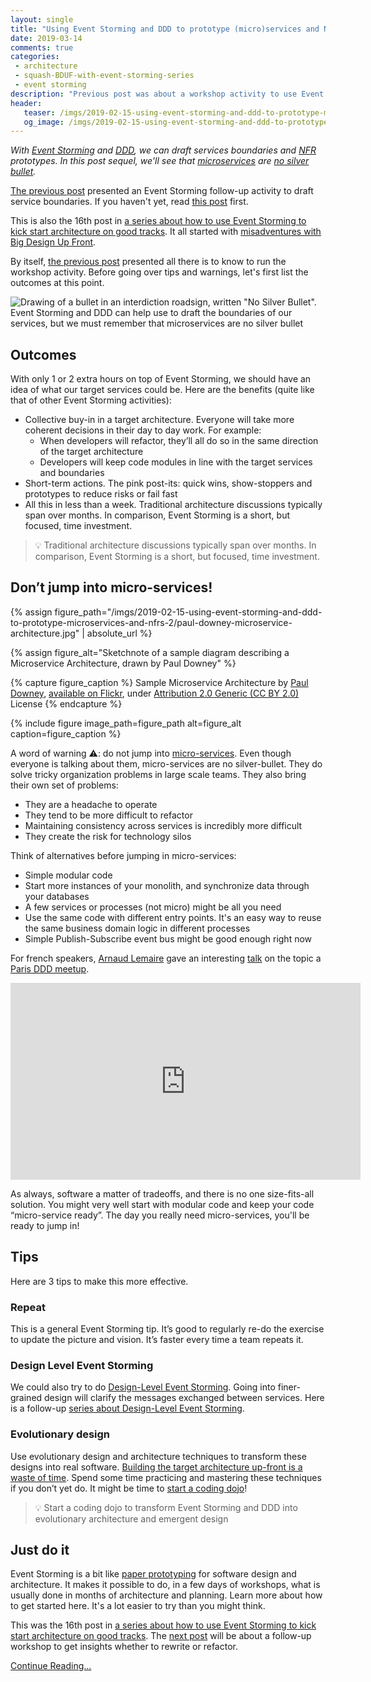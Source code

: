 ```yaml
---
layout: single
title: "Using Event Storming and DDD to prototype (micro)services and NFRs - 2"
date: 2019-03-14
comments: true
categories:
 - architecture
 - squash-BDUF-with-event-storming-series
 - event storming
description: "Previous post was about a workshop activity to use Event Storming and DDD to draft services boundaries and define NFR prototypes. In this post sequel, we'll go over the outcomes, some animation tips, and finally, we'll see that microservices are no silver bullet and will look at a few alternatives."
header:
   teaser: /imgs/2019-02-15-using-event-storming-and-ddd-to-prototype-microservices-and-nfrs-2/no-silver-bullet-teaser.jpeg
   og_image: /imgs/2019-02-15-using-event-storming-and-ddd-to-prototype-microservices-and-nfrs-2/no-silver-bullet-og.jpeg
---
```

_With [Event Storming](https://en.wikipedia.org/wiki/Event_storming) and [DDD](https://en.wikipedia.org/wiki/Domain-driven_design), we can draft services boundaries and [NFR](https://en.wikipedia.org/wiki/Non-functional_requirement) prototypes. In this post sequel, we'll see that [microservices](https://en.wikipedia.org/wiki/Microservices) are [no silver bullet](https://en.wikipedia.org/wiki/No_Silver_Bullet)._

[The previous post](/using-event-storming-and-ddd-to-prototype-microservices-and-nfrs-1/) presented an Event Storming follow-up activity to draft service boundaries. If you haven't yet, read [this post](/using-event-storming-and-ddd-to-prototype-microservices-and-nfrs-1/) first.

This is also the 16th post in [a series about how to use Event Storming to kick start architecture on good tracks](/categories/#squash-bduf-with-event-storming-series). It all started with [misadventures with Big Design Up Front](/misadventures-with-big-design-up-front/).

By itself, [the previous post](/using-event-storming-and-ddd-to-prototype-microservices-and-nfrs-1/) presented all there is to know to run the workshop activity. Before going over tips and warnings, let's first list the outcomes at this point.

![Drawing of a bullet in an interdiction roadsign, written "No Silver Bullet". Event Storming and DDD can help use to draft the boundaries of our services, but we must remember that microservices are no silver bullet]({{site.url}}/imgs/2019-02-15-using-event-storming-and-ddd-to-prototype-microservices-and-nfrs-2/no-silver-bullet.jpeg)

## Outcomes

With only 1 or 2 extra hours on top of Event Storming, we should have an idea of what our target services could be. Here are the benefits (quite like that of other Event Storming activities):

*   Collective buy-in in a target architecture. Everyone will take more coherent decisions in their day to day work. For example:
    *   When developers will refactor, they’ll all do so in the same direction of the target architecture
    *   Developers will keep code modules in line with the target services and boundaries
*   Short-term actions. The pink post-its: quick wins, show-stoppers and prototypes to reduce risks or fail fast
*   All this in less than a week. Traditional architecture discussions typically span over months. In comparison, Event Storming is a short, but focused, time investment.

> 💡 Traditional architecture discussions typically span over months. In comparison, Event Storming is a short, but focused, time investment. 

## Don’t jump into micro-services!

{% assign figure_path="/imgs/2019-02-15-using-event-storming-and-ddd-to-prototype-microservices-and-nfrs-2/paul-downey-microservice-architecture.jpg" | absolute_url %}
    
{% assign figure_alt="Sketchnote of a sample diagram describing a Microservice Architecture, drawn by Paul Downey" %}
    
{% capture figure_caption %}
Sample Microservice Architecture by [Paul Downey](https://www.flickr.com/photos/psd/), [available on Flickr](https://www.flickr.com/photos/psd/13109673843), under [Attribution 2.0 Generic (CC BY 2.0)](https://creativecommons.org/licenses/by/2.0/) License
{% endcapture %}
    
{% include figure image_path=figure_path alt=figure_alt caption=figure_caption %}

A word of warning ⚠️: do not jump into [micro-services](https://en.wikipedia.org/wiki/Microservices). Even though everyone is talking about them, micro-services are no silver-bullet. They do solve tricky organization problems in large scale teams. They also bring their own set of problems:

*   They are a headache to operate
*   They tend to be more difficult to refactor 
*   Maintaining consistency across services is incredibly more difficult
*   They create the risk for technology silos

Think of alternatives before jumping in micro-services:

*   Simple modular code
*   Start more instances of your monolith, and synchronize data through your databases 
*   A few services or processes (not micro) might be all you need
*   Use the same code with different entry points. It's an easy way to reuse the same business domain logic in different processes
*   Simple Publish-Subscribe event bus might be good enough right now

For french speakers, [Arnaud Lemaire](https://twitter.com/Lilobase) gave an interesting [talk](https://www.youtube.com/watch?v=_mqn0FfZ2SY&feature=youtu.be) on the topic a [Paris DDD meetup](https://www.meetup.com/fr-FR/DDD-Paris/). 

<iframe width="560" height="315" src="https://www.youtube.com/embed/_mqn0FfZ2SY" frameborder="0" allow="accelerometer; autoplay; encrypted-media; gyroscope; picture-in-picture" allowfullscreen></iframe>

As always, software a matter of tradeoffs, and there is no one size-fits-all solution. You might very well start with modular code and keep your code “micro-service ready”. The day you really need micro-services, you'll be ready to jump in!

## Tips

Here are 3 tips to make this more effective.

### Repeat

This is a general Event Storming tip. It’s good to regularly re-do the exercise to update the picture and vision. It’s faster every time a team repeats it.

### Design Level Event Storming

We could also try to do [Design-Level Event Storming](https://buildplease.com/pages/fpc-6/). Going into finer-grained design will clarify the messages exchanged between services. Here is a follow-up [series about Design-Level Event Storming]({{site.url}}/why-should-we-use-design-level-event-storming-for-ddd/).

### Evolutionary design

Use evolutionary design and architecture techniques to transform these designs into real software. [Building the target architecture up-front is a waste of time](/how-to-use-event-storming-and-ddd-for-evolutionary-architecture/). Spend some time practicing and mastering these techniques if you don’t yet do. It might be time to [start a coding dojo](/how-to-start-a-team-coding-dojo-randori-today/)!

> 💡 Start a coding dojo to transform Event Storming and DDD into evolutionary architecture and emergent design

## Just do it

Event Storming is a bit like [paper prototyping](https://en.wikipedia.org/wiki/Paper_prototyping) for software design and architecture. It makes it possible to do, in a few days of workshops, what is usually done in months of architecture and planning. Learn more about how to get started here. It's a lot easier to try than you might think.

This was the 16th post in [a series about how to use Event Storming to kick start architecture on good tracks](/categories/#squash-bduf-with-event-storming-series). The [next post](/rewrite-vs-refactor-get-insights-from-event-storming-and-ddd/) will be about a follow-up workshop to get insights whether to rewrite or refactor.

[Continue Reading...](/rewrite-vs-refactor-get-insights-from-event-storming-and-ddd/)